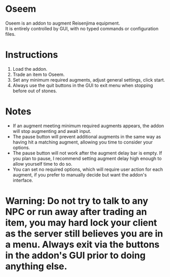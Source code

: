 # Oseem
Oseem is an addon to augment Reisenjima equipment.<br>
It is entirely controlled by GUI, with no typed commands or configuration files.<br>

# Instructions
1. Load the addon.
2. Trade an item to Oseem.
3. Set any minimum required augments, adjust general settings, click start.
4. Always use the quit buttons in the GUI to exit menu when stopping before out of stones.

# Notes
* If an augment meeting minimum required augments appears, the addon will stop augmenting and await input.
* The pause button will prevent additional augments in the same way as having hit a matching augment, allowing you time to consider your options.
* The pause button will not work after the augment delay bar is empty.  If you plan to pause, I recommend setting augment delay high enough to allow yourself time to do so.
* You can set no required options, which will require user action for each augment, if you prefer to manually decide but want the addon's interface.

# Warning: Do not try to talk to any NPC or run away after trading an item, you may hard lock your client as the server still believes you are in a menu.  Always exit via the buttons in the addon's GUI prior to doing anything else.